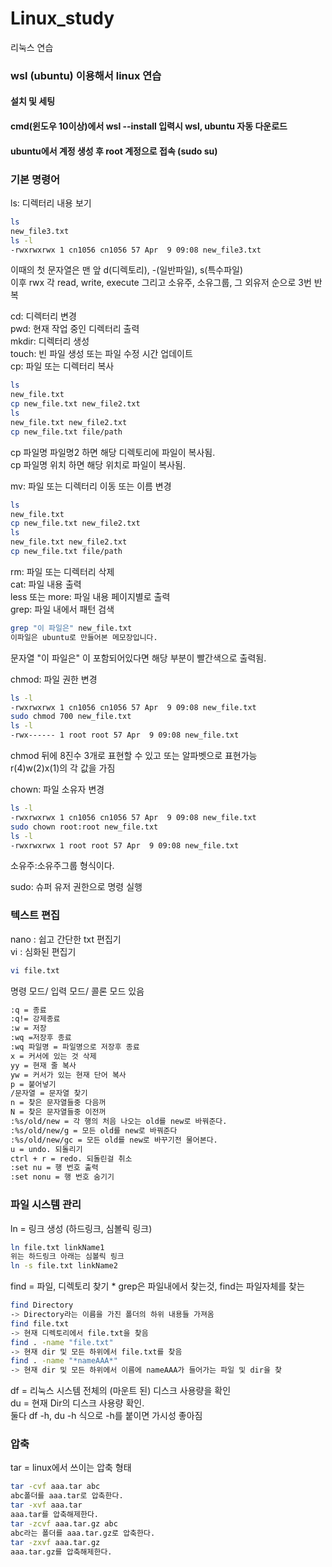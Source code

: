 # Linux_study
리눅스 연습

### wsl (ubuntu) 이용해서 linux 연습

#### 설치 및 세팅
#### cmd(윈도우 10이상)에서 wsl --install 입력시 wsl, ubuntu 자동 다운로드
#### ubuntu에서 계정 생성 후 root 계정으로 접속 (sudo su)

### 기본 명령어
ls: 디렉터리 내용 보기<br/>
```bash
ls
new_file3.txt
ls -l
-rwxrwxrwx 1 cn1056 cn1056 57 Apr  9 09:08 new_file3.txt
```
이때의 첫 문자열은 맨 앞 d(디렉토리), -(일반파일), s(특수파일)<br/>
이후 rwx 각 read, write, execute 그리고 소유주, 소유그룹, 그 외유저 순으로 3번 반복<br/>

cd: 디렉터리 변경<br/>
pwd: 현재 작업 중인 디렉터리 출력<br/>
mkdir: 디렉터리 생성<br/>
touch: 빈 파일 생성 또는 파일 수정 시간 업데이트<br/>
cp: 파일 또는 디렉터리 복사<br/>
```bash
ls
new_file.txt
cp new_file.txt new_file2.txt
ls
new_file.txt new_file2.txt
cp new_file.txt file/path
```
cp 파일명 파일명2 하면 해당 디렉토리에 파일이 복사됨.<br/>
cp 파일명 위치 하면 해당 위치로 파일이 복사됨.<br/>

mv: 파일 또는 디렉터리 이동 또는 이름 변경<br/>
```bash
ls
new_file.txt
cp new_file.txt new_file2.txt
ls
new_file.txt new_file2.txt
cp new_file.txt file/path
```
rm: 파일 또는 디렉터리 삭제<br/>
cat: 파일 내용 출력<br/>
less 또는 more: 파일 내용 페이지별로 출력<br/>
grep: 파일 내에서 패턴 검색<br/>
```bash
grep "이 파일은" new_file.txt
이파일은 ubuntu로 만들어본 메모장입니다.
```
문자열 "이 파일은" 이 포함되어있다면 해당 부분이 빨간색으로 출력됨.<br/>

chmod: 파일 권한 변경
```bash
ls -l
-rwxrwxrwx 1 cn1056 cn1056 57 Apr  9 09:08 new_file.txt
sudo chmod 700 new_file.txt
ls -l
-rwx------ 1 root root 57 Apr  9 09:08 new_file.txt
```
chmod 뒤에 8진수 3개로 표현할 수 있고 또는 알파벳으로 표현가능 <br/>
r(4)w(2)x(1)의 각 값을 가짐<br/>

chown: 파일 소유자 변경
```bash
ls -l
-rwxrwxrwx 1 cn1056 cn1056 57 Apr  9 09:08 new_file.txt
sudo chown root:root new_file.txt
ls -l
-rwxrwxrwx 1 root root 57 Apr  9 09:08 new_file.txt
```
소유주:소유주그룹 형식이다.<br/>

sudo: 슈퍼 유저 권한으로 명령 실행

### 텍스트 편집
nano : 쉽고 간단한 txt 편집기 <br/>
vi : 심화된 편집기 <br/>
```bash
vi file.txt
```

명령 모드/ 입력 모드/ 콜론 모드 있음 <br/>
```bash
:q = 종료 
:q!= 강제종료
:w = 저장
:wq =저장후 종료
:wq 파일명 = 파일명으로 저장후 종료
x = 커서에 있는 것 삭제
yy = 현재 줄 복사
yw = 커서가 있는 현재 단어 복사
p = 붙어넣기
/문자열 = 문자열 찾기
n = 찾은 문자열들중 다음꺼
N = 찾은 문자열들중 이전꺼
:%s/old/new = 각 행의 처음 나오는 old를 new로 바꿔준다.
:%s/old/new/g = 모든 old를 new로 바꿔준다
:%s/old/new/gc = 모든 old를 new로 바꾸기전 물어본다.
u = undo. 되돌리기
ctrl + r = redo. 되돌린걸 취소
:set nu = 행 번호 출력
:set nonu = 행 번호 숨기기
```

### 파일 시스템 관리
ln = 링크 생성 (하드링크, 심볼릭 링크) 
```bash
ln file.txt linkName1
위는 하드링크 아래는 심볼릭 링크
ln -s file.txt linkName2
```
find = 파일, 디렉토리 찾기 * grep은 파일내에서 찾는것, find는 파일자체를 찾는
```bash
find Directory
-> Directory라는 이름을 가진 폴더의 하위 내용들 가져옴
find file.txt
-> 현재 디렉토리에서 file.txt을 찾음
find . -name "file.txt"
-> 현재 dir 및 모든 하위에서 file.txt를 찾음
find . -name "*nameAAA*"
-> 현재 dir 및 모든 하위에서 이름에 nameAAA가 들어가는 파일 및 dir을 찾
```
df = 리눅스 시스템 전체의 (마운트 된) 디스크 사용량을 확인 <br/>
du = 현재 Dir의 디스크 사용량 확인.<br/>
둘다 df -h, du -h 식으로 -h를 붙이면 가시성 좋아짐<br/>

### 압축
tar = linux에서 쓰이는 압축 형태
```bash
tar -cvf aaa.tar abc
abc폴더를 aaa.tar로 압축한다.
tar -xvf aaa.tar
aaa.tar를 압축해제한다.
tar -zcvf aaa.tar.gz abc
abc라는 폴더를 aaa.tar.gz로 압축한다.
tar -zxvf aaa.tar.gz
aaa.tar.gz를 압축해제한다.
```





